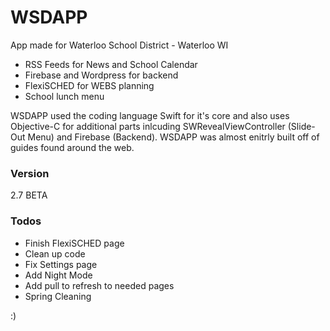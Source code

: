 # WSDAPP

App made for Waterloo School District - Waterloo WI

  - RSS Feeds for News and School Calendar
  - Firebase and Wordpress for backend
  - FlexiSCHED for WEBS planning
  - School lunch menu

WSDAPP used the coding language Swift for it's core and also uses Objective-C for additional parts inlcuding SWRevealViewController (Slide-Out Menu) and Firebase (Backend). WSDAPP was almost enitrly built off of guides found around the web.

### Version
2.7 BETA

### Todos

 - Finish FlexiSCHED page
 - Clean up code
 - Fix Settings page
 - Add Night Mode
 - Add pull to refresh to needed pages
 - Spring Cleaning

:)
